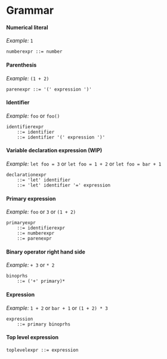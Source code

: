 # Grammar

#### Numerical literal
*Example:* `1`
```
numberexpr ::= number
```

#### Parenthesis
*Example:* `(1 + 2)`
```
parenexpr ::= '(' expression ')'
```

#### Identifier
*Example:* `foo` or `foo()`
```
identifierexpr
	::= identifier
    ::= identifier '(' expression ')'
```

#### Variable declaration expression (WIP)
*Example:* `let foo = 3` or `let foo = 1 + 2` or `let foo = bar + 1`
```
declarationexpr
    ::= 'let' identifier
    ::= 'let' identifier '=' expression
```

#### Primary expression
*Example:* `foo` or `3` or `(1 + 2)`
```
primaryexpr
	::= identifierexpr
	::= numberexpr
	::=	parenexpr
```

#### Binary operator right hand side
*Example:* `+ 3` or `* 2`
```
binoprhs
	::= ('+' primary)*
```

#### Expression
*Example:* `1 + 2` or `bar + 1` or `(1 + 2) * 3`
```
expression
    ::= primary binoprhs
```

#### Top level expression
```
toplevelexpr ::= expression
```
